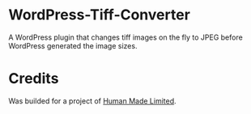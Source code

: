 # WordPress-Tiff-Converter

A WordPress plugin that changes tiff images on the fly to JPEG before WordPress generated the image sizes.

# Credits #
Was builded for a project of [Human Made Limited](http://hmn.md).
